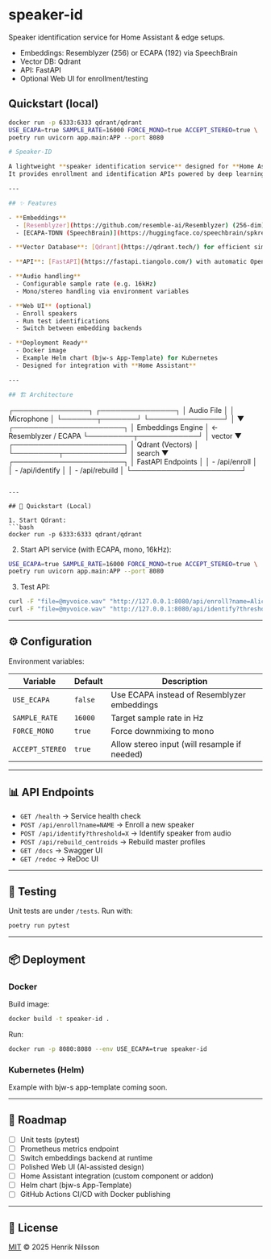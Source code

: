 # speaker-id

Speaker identification service for Home Assistant & edge setups.
- Embeddings: Resemblyzer (256) or ECAPA (192) via SpeechBrain
- Vector DB: Qdrant
- API: FastAPI
- Optional Web UI for enrollment/testing

## Quickstart (local)
```bash
docker run -p 6333:6333 qdrant/qdrant
USE_ECAPA=true SAMPLE_RATE=16000 FORCE_MONO=true ACCEPT_STEREO=true \
poetry run uvicorn app.main:APP --port 8080

# Speaker-ID

A lightweight **speaker identification service** designed for **Home Assistant** and **edge deployments**.
It provides enrollment and identification APIs powered by deep learning embeddings and a vector database.

---

## ✨ Features

- **Embeddings**
  - [Resemblyzer](https://github.com/resemble-ai/Resemblyzer) (256-dim)
  - [ECAPA-TDNN (SpeechBrain)](https://huggingface.co/speechbrain/spkrec-ecapa-voxceleb) (192-dim)

- **Vector Database**: [Qdrant](https://qdrant.tech/) for efficient similarity search

- **API**: [FastAPI](https://fastapi.tiangolo.com/) with automatic OpenAPI/Swagger docs

- **Audio handling**
  - Configurable sample rate (e.g. 16kHz)
  - Mono/stereo handling via environment variables

- **Web UI** (optional)
  - Enroll speakers
  - Run test identifications
  - Switch between embedding backends

- **Deployment Ready**
  - Docker image
  - Example Helm chart (bjw-s App-Template) for Kubernetes
  - Designed for integration with **Home Assistant**

---

## 🏗️ Architecture

```
 ┌───────────────┐       ┌───────────────┐
 │   Audio File   │       │   Microphone   │
 └───────┬───────┘       └───────────────┘
         │
         ▼
 ┌──────────────────────┐
 │   Embeddings Engine  │  ← Resemblyzer / ECAPA
 └─────────┬────────────┘
           │  vector
           ▼
 ┌──────────────────────┐
 │   Qdrant (Vectors)   │
 └─────────┬────────────┘
           │ search
           ▼
 ┌──────────────────────┐
 │ FastAPI Endpoints    │
 │  - /api/enroll       │
 │  - /api/identify     │
 │  - /api/rebuild      │
 └──────────────────────┘
```

---

## 🚀 Quickstart (Local)

1. Start Qdrant:
```bash
docker run -p 6333:6333 qdrant/qdrant
```

2. Start API service (with ECAPA, mono, 16kHz):
```bash
USE_ECAPA=true SAMPLE_RATE=16000 FORCE_MONO=true ACCEPT_STEREO=true \
poetry run uvicorn app.main:APP --port 8080
```

3. Test API:
```bash
curl -F "file=@myvoice.wav" "http://127.0.0.1:8080/api/enroll?name=Alice"
curl -F "file=@myvoice.wav" "http://127.0.0.1:8080/api/identify?threshold=0.82"
```

---

## ⚙️ Configuration

Environment variables:

| Variable       | Default  | Description                                  |
|----------------|----------|----------------------------------------------|
| `USE_ECAPA`    | `false`  | Use ECAPA instead of Resemblyzer embeddings |
| `SAMPLE_RATE`  | `16000`  | Target sample rate in Hz                     |
| `FORCE_MONO`   | `true`   | Force downmixing to mono                     |
| `ACCEPT_STEREO`| `true`   | Allow stereo input (will resample if needed) |

---

## 📊 API Endpoints

- `GET /health` → Service health check
- `POST /api/enroll?name=NAME` → Enroll a new speaker
- `POST /api/identify?threshold=X` → Identify speaker from audio
- `POST /api/rebuild_centroids` → Rebuild master profiles
- `GET /docs` → Swagger UI
- `GET /redoc` → ReDoc UI

---

## 🧪 Testing

Unit tests are under `/tests`. Run with:

```bash
poetry run pytest
```

---

## 📦 Deployment

### Docker
Build image:
```bash
docker build -t speaker-id .
```

Run:
```bash
docker run -p 8080:8080 --env USE_ECAPA=true speaker-id
```

### Kubernetes (Helm)
Example with bjw-s app-template coming soon.

---

## 📖 Roadmap

- [ ] Unit tests (pytest)
- [ ] Prometheus metrics endpoint
- [ ] Switch embeddings backend at runtime
- [ ] Polished Web UI (AI-assisted design)
- [ ] Home Assistant integration (custom component or addon)
- [ ] Helm chart (bjw-s App-Template)
- [ ] GitHub Actions CI/CD with Docker publishing

---

## 📜 License

[MIT](LICENSE) © 2025 Henrik Nilsson
